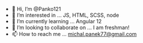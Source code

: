- 👋 Hi, I’m @Panko121
- 👀 I’m interested in ... JS, HTML, SCSS, node
- 🌱 I’m currently learning ... Angular 12
- 💞️ I’m looking to collaborate on ... I am freshman!
- 📫 How to reach me ... michal.panek77@gmail.com

<!---
Panko121/Panko121 is a ✨ special ✨ repository because its `README.md` (this file) appears on your GitHub profile.
You can click the Preview link to take a look at your changes.
--->
